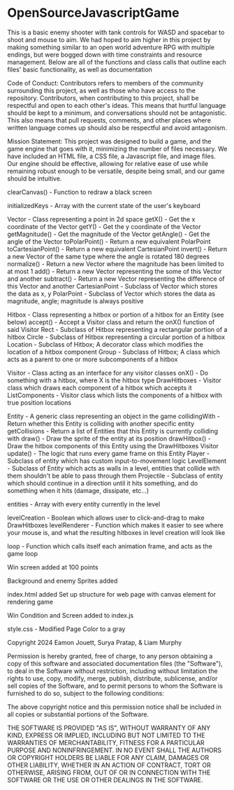 # OpenSourceJavascriptGame

This is a basic enemy shooter with tank controls for WASD and spacebar to shoot and mouse to aim. We had hoped to aim higher in this project by making something similar to an open world adventure RPG with multiple endings, but were bogged down with 
time constraints and resource management. Below are all of the functions and class calls that outline each files' basic functionality, as well as documentation


Code of Conduct:
Contributors refers to members of the community surrounding this project, as well as those who have access to the repository.
Contributors, when contributing to this project, shall be respectful and open to each other's ideas.
This means that hurtful language should be kept to a minimum, and conversations should not be antagonistic.
This also means that pull requests, comments, and other places where written language comes up should also be respectful and avoid antagonism.

Mission Statement:
This project was designed to build a game, and the game engine that goes with it, minimizing the number of files necessary. We have included an HTML file, a CSS file, a Javascript file, and image files.
Our engine should be effective, allowing for relative ease of use while remaining robust enough to be versatile, despite being small, and our game should be intuitive.


clearCanvas() - Function to redraw a black screen





initializedKeys - Array with the current state of the user's keyboard





Vector - Class representing a point in 2d space
    getX() - Get the x coordinate of the Vector
    getY() - Get the y coordinate of the Vector
    getMagnitude() - Get the magnitude of the Vector
    getAngle() - Get the angle of the Vector
    toPolarPoint() - Return a new equivalent PolarPoint
    toCartesianPoint() - Return a new equivalent CartesianPoint
    invert() - Return a new Vector of the same type where the angle is rotated 180 degrees
    normalize() - Return a new Vector where the magnitude has been limited to at most 1
    add() - Return a new Vector representing the some of this Vector and another
    subtract() - Return a new Vector representing the difference of this Vector and another
CartesianPoint - Subclass of Vector which stores the data as x, y
PolarPoint - Subclass of Vector which stores the data as magnitude, angle; magnitude is always positive





Hitbox - Class representing a hitbox or portion of a hitbox for an Entity (see below)
    accept() - Accept a Visitor class and return the onX() function of said Visitor
Rect - Subclass of Hitbox representing a rectangular portion of a hitbox
Circle - Subclass of Hitbox representing a circular portion of a hitbox
Location - Subclass of Hitbox; A decorator class which modifies the location of a hitbox component
Group - Subclass of Hitbox; A class which acts as a parent to one or more subcomponents of a hitbox





Visitor - Class acting as an interface for any visitor classes
    onX() - Do something with a hitbox, where X is the hitbox type
DrawHitboxes - Visitor class which draws each component of a hitbox which accepts it
ListComponents - Visitor class which lists the components of a hitbox with true position locations





Entity - A generic class representing an object in the game
    collidingWith - Return whether this Entity is colliding with another specific entity
    getCollisions - Return a list of Entities that this Entity is currently colliding with
    draw() - Draw the sprite of the entity at its position
    drawHitbox() - Draw the hitbox components of this Entity using the DrawHitboxes Visitor
    update() - The logic that runs every game frame on this Entity
Player - Subclass of entity which has custom input-to-movement logic
LevelElement - Subclass of Entity which acts as walls in a level, entities that collide with them shouldn't be able to pass through them
Projectile - Subclass of entity which should continue in a direction until it hits something, and do something when it hits (damage, dissipate, etc...)





entities - Array with every entity currently in the level





levelCreation - Boolean which allows user to click-and-drag to make DrawHitboxes
levelRenderer - Function which makes it easier to see where your mouse is, and what the resulting hitboxes in level creation will look like





loop - Function which calls itself each animation frame, and acts as the game loop


Win screen added at 100 points


Background and enemy Sprites added


index.html added
	Set up structure for web page with canvas element for rendering game	


Win Condition and Screen added to index.js

style.css - Modified Page Color to a gray



Copyright 2024 Eamon Jouett, Surya Pratap, & Liam Murphy

Permission is hereby granted, free of charge, to any person obtaining a copy of this software and associated documentation files (the "Software"), to deal in the Software without restriction, including without limitation the rights to use, copy, modify, merge, publish, distribute, sublicense, and/or sell copies of the Software, and to permit persons to whom the Software is furnished to do so, subject to the following conditions:

The above copyright notice and this permission notice shall be included in all copies or substantial portions of the Software.

THE SOFTWARE IS PROVIDED "AS IS", WITHOUT WARRANTY OF ANY KIND, EXPRESS OR IMPLIED, INCLUDING BUT NOT LIMITED TO THE WARRANTIES OF MERCHANTABILITY, FITNESS FOR A PARTICULAR PURPOSE AND NONINFRINGEMENT. IN NO EVENT SHALL THE AUTHORS OR COPYRIGHT HOLDERS BE LIABLE FOR ANY CLAIM, DAMAGES OR OTHER LIABILITY, WHETHER IN AN ACTION OF CONTRACT, TORT OR OTHERWISE, ARISING FROM, OUT OF OR IN CONNECTION WITH THE SOFTWARE OR THE USE OR OTHER DEALINGS IN THE SOFTWARE.